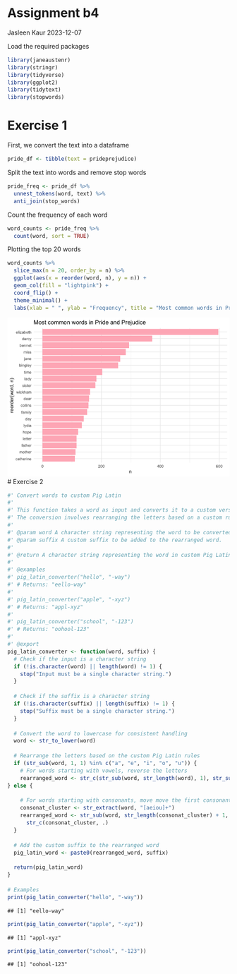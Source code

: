Assignment b4
================
Jasleen Kaur
2023-12-07

Load the required packages

``` r
library(janeaustenr)
library(stringr)
library(tidyverse)
library(ggplot2)
library(tidytext)
library(stopwords)
```

# Exercise 1

First, we convert the text into a dataframe

``` r
pride_df <- tibble(text = prideprejudice)
```

Split the text into words and remove stop words

``` r
pride_freq <- pride_df %>%
  unnest_tokens(word, text) %>%
  anti_join(stop_words)
```

Count the frequency of each word

``` r
word_counts <- pride_freq %>%
  count(word, sort = TRUE)
```

Plotting the top 20 words

``` r
word_counts %>%
  slice_max(n = 20, order_by = n) %>%
  ggplot(aes(x = reorder(word, n), y = n)) +
  geom_col(fill = "lightpink") +
  coord_flip() +
  theme_minimal() +
  labs(xlab = " ", ylab = "Frequency", title = "Most common words in Pride and Prejudice")
```

![](Assignment-b4_files/figure-gfm/unnamed-chunk-5-1.png)<!-- --> \#
Exercise 2

``` r
#' Convert words to custom Pig Latin
#'
#' This function takes a word as input and converts it to a custom version of Pig Latin.
#' The conversion involves rearranging the letters based on a custom rule and adding a custom suffix.
#'
#' @param word A character string representing the word to be converted.
#' @param suffix A custom suffix to be added to the rearranged word.
#'
#' @return A character string representing the word in custom Pig Latin.
#'
#' @examples
#' pig_latin_converter("hello", "-way")
#' # Returns: "eello-way"
#'
#' pig_latin_converter("apple", "-xyz")
#' # Returns: "appl-xyz"
#'
#' pig_latin_converter("school", "-123")
#' # Returns: "oohool-123"
#'
#' @export
pig_latin_converter <- function(word, suffix) {
  # Check if the input is a character string
  if (!is.character(word) || length(word) != 1) {
    stop("Input must be a single character string.")
  }

  # Check if the suffix is a character string
  if (!is.character(suffix) || length(suffix) != 1) {
    stop("Suffix must be a single character string.")
  }

  # Convert the word to lowercase for consistent handling
  word <- str_to_lower(word)

  # Rearrange the letters based on the custom Pig Latin rules
  if (str_sub(word, 1, 1) %in% c("a", "e", "i", "o", "u")) {
    # For words starting with vowels, reverse the letters
    rearranged_word <- str_c(str_sub(word, str_length(word), 1), str_sub(word, 1, str_length(word) - 1))
} else {
    
    # For words starting with consonants, move move the first consonant or cluster to the end
    consonat_cluster <- str_extract(word, "[aeiou]+")
    rearranged_word <- str_sub(word, str_length(consonat_cluster) + 1,  str_length(word)) %>% 
      str_c(consonat_cluster, .)
  }

  # Add the custom suffix to the rearranged word
  pig_latin_word <- paste0(rearranged_word, suffix)

  return(pig_latin_word)
}

# Examples
print(pig_latin_converter("hello", "-way"))
```

    ## [1] "eello-way"

``` r
print(pig_latin_converter("apple", "-xyz"))
```

    ## [1] "appl-xyz"

``` r
print(pig_latin_converter("school", "-123"))
```

    ## [1] "oohool-123"
